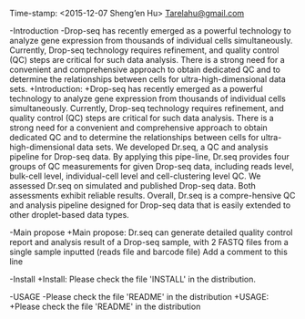 Time-stamp: <2015-12-07 Sheng’en Hu>
 Tarelahu@gmail.com
 
-Introduction
-Drop-seq has recently emerged as a powerful technology to analyze gene expression from thousands of individual cells simultaneously. Currently, Drop-seq technology requires refinement, and quality control (QC) steps are critical for such data analysis. There is a strong need for a convenient and comprehensive approach to obtain dedicated QC and to determine the relationships between cells for ultra-high-dimensional data sets.
+Introduction: 
+Drop-seq has recently emerged as a powerful technology to analyze gene expression from thousands of individual cells simultaneously. Currently, Drop-seq technology requires refinement, and quality control (QC) steps are critical for such data analysis. There is a strong need for a convenient and comprehensive approach to obtain dedicated QC and to determine the relationships between cells for ultra-high-dimensional data sets. 
 We developed Dr.seq, a QC and analysis pipeline for Drop-seq data. By applying this pipe-line, Dr.seq provides four groups of QC measurements for given Drop-seq data, including reads level, bulk-cell level, individual-cell level and cell-clustering level QC. We assessed Dr.seq on simulated and published Drop-seq data. Both assessments exhibit reliable results. Overall, Dr.seq is a compre-hensive QC and analysis pipeline designed for Drop-seq data that is easily extended to other droplet-based data types. 
 
-Main propose
+Main propose: 
 Dr.seq can generate detailed quality control report and analysis result of a Drop-seq sample, with 2 FASTQ files from a single sample inputted (reads file and barcode file)
Add a comment to this line
 
-Install
+Install: 
 Please check the file 'INSTALL' in the distribution.
 
-USAGE
-Please check the file 'README' in the distribution 
+USAGE: 
+Please check the file 'README' in the distribution
